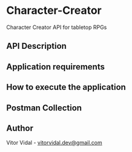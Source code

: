 # Character-Creator

Character Creator API for tabletop RPGs

## API Description

## Application requirements

## How to execute the application

## Postman Collection

## Author
Vitor Vidal - vitorvidal.dev@gmail.com